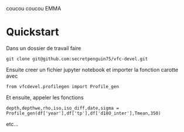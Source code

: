 coucou
coucou EMMA

# Quickstart
Dans un dossier de travail faire

```
git clone git@github.com:secretpenguin75/vfc-devel.git
```

Ensuite creer un fichier jupyter notebook et importer la fonction carotte avec

```
from vfcdevel.profilegen import Profile_gen
```

Et ensuite, appeler les fonctions

```
depth,depthwe,rho,iso,iso_diff,date,sigma = Profile_gen(df['year'],df['tp'],df['d18O_inter'],Tmean,350)

```
etc...

